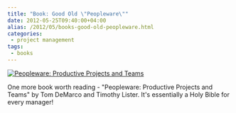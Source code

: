 ```yaml
---
title: "Book: Good Old \"Peopleware\""
date: 2012-05-25T09:40:00+04:00
alias: /2012/05/books-good-old-peopleware.html
categories:
 - project management
tags:
 - books
---
```

[![Peopleware: Productive Projects and Teams](http://ecx.images-amazon.com/images/I/51MlUgcSICL._SL500_SS225_.jpg)](http://amzn.com/0932633439)

One more book worth reading - "Peopleware: Productive Projects and Teams" by Tom DeMarco and Timothy Lister.
It's essentially a Holy Bible for every manager!
